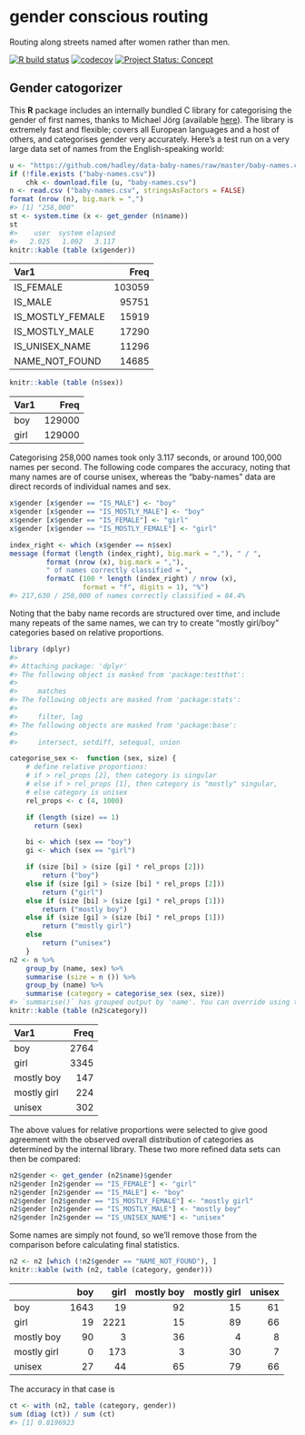 <!-- README.md is generated from README.Rmd. Please edit that file -->

# gender conscious routing

Routing along streets named after women rather than men.

<!-- badges: start -->

[![R build
status](https://github.com/mpadge/gender-conscious-routing/workflows/R-CMD-check/badge.svg)](https://github.com/mpadge/gender-conscious-routing/actions?query=workflow%3AR-CMD-check)
[![codecov](https://codecov.io/gh/mpadge/gender-conscious-routing/branch/master/graph/badge.svg)](https://codecov.io/gh/mpadge/gender-conscious-routing)
[![Project Status:
Concept](http://www.repostatus.org/badges/latest/concept.svg)](http://www.repostatus.org/#concept)
<!-- badges: end -->

## Gender catogorizer

This **R** package includes an internally bundled C library for
categorising the gender of first names, thanks to Michael Jörg
(available [here](https://www.heise.de/ct/ftp/07/17/182/)). The library
is extremely fast and flexible; covers all European languages and a host
of others, and categorises gender very accurately. Here’s a test run on
a very large data set of names from the English-speaking world:

``` r
u <- "https://github.com/hadley/data-baby-names/raw/master/baby-names.csv"
if (!file.exists ("baby-names.csv"))
    chk <- download.file (u, "baby-names.csv")
n <- read.csv ("baby-names.csv", stringsAsFactors = FALSE)
format (nrow (n), big.mark = ",")
#> [1] "258,000"
st <- system.time (x <- get_gender (n$name))
st
#>    user  system elapsed 
#>   2.025   1.092   3.117
knitr::kable (table (x$gender))
```

| Var1             |   Freq |
|:-----------------|-------:|
| IS_FEMALE        | 103059 |
| IS_MALE          |  95751 |
| IS_MOSTLY_FEMALE |  15919 |
| IS_MOSTLY_MALE   |  17290 |
| IS_UNISEX_NAME   |  11296 |
| NAME_NOT_FOUND   |  14685 |

``` r
knitr::kable (table (n$sex))
```

| Var1 |   Freq |
|:-----|-------:|
| boy  | 129000 |
| girl | 129000 |

Categorising 258,000 names took only 3.117 seconds, or around 100,000
names per second. The following code compares the accuracy, noting that
many names are of course unisex, whereas the “baby-names” data are
direct records of individual names and sex.

``` r
x$gender [x$gender == "IS_MALE"] <- "boy"
x$gender [x$gender == "IS_MOSTLY_MALE"] <- "boy"
x$gender [x$gender == "IS_FEMALE"] <- "girl"
x$gender [x$gender == "IS_MOSTLY_FEMALE"] <- "girl"

index_right <- which (x$gender == n$sex)
message (format (length (index_right), big.mark = ","), " / ",
         format (nrow (x), big.mark = ","),
         " of names correctly classified = ",
         formatC (100 * length (index_right) / nrow (x),
                  format = "f", digits = 1), "%")
#> 217,630 / 258,000 of names correctly classified = 84.4%
```

Noting that the baby name records are structured over time, and include
many repeats of the same names, we can try to create “mostly girl/boy”
categories based on relative proportions.

``` r
library (dplyr)
#> 
#> Attaching package: 'dplyr'
#> The following object is masked from 'package:testthat':
#> 
#>     matches
#> The following objects are masked from 'package:stats':
#> 
#>     filter, lag
#> The following objects are masked from 'package:base':
#> 
#>     intersect, setdiff, setequal, union

categorise_sex <-  function (sex, size) {
    # define relative proportions:
    # if > rel_props [2], then category is singular
    # else if > rel_props [1], then category is "mostly" singular,
    # else category is unisex
    rel_props <- c (4, 1000)

    if (length (size) == 1)
      return (sex)

    bi <- which (sex == "boy")
    gi <- which (sex == "girl")

    if (size [bi] > (size [gi] * rel_props [2]))
        return ("boy")
    else if (size [gi] > (size [bi] * rel_props [2]))
        return ("girl")
    else if (size [bi] > (size [gi] * rel_props [1]))
        return ("mostly boy")
    else if (size [gi] > (size [bi] * rel_props [1]))
        return ("mostly girl")
    else
        return ("unisex")
    }
n2 <- n %>%
    group_by (name, sex) %>%
    summarise (size = n ()) %>%
    group_by (name) %>%
    summarise (category = categorise_sex (sex, size))
#> `summarise()` has grouped output by 'name'. You can override using the `.groups` argument.
knitr::kable (table (n2$category))
```

| Var1        | Freq |
|:------------|-----:|
| boy         | 2764 |
| girl        | 3345 |
| mostly boy  |  147 |
| mostly girl |  224 |
| unisex      |  302 |

The above values for relative proportions were selected to give good
agreement with the observed overall distribution of categories as
determined by the internal library. These two more refined data sets can
then be compared:

``` r
n2$gender <- get_gender (n2$name)$gender
n2$gender [n2$gender == "IS_FEMALE"] <- "girl"
n2$gender [n2$gender == "IS_MALE"] <- "boy"
n2$gender [n2$gender == "IS_MOSTLY_FEMALE"] <- "mostly girl"
n2$gender [n2$gender == "IS_MOSTLY_MALE"] <- "mostly boy"
n2$gender [n2$gender == "IS_UNISEX_NAME"] <- "unisex"
```

Some names are simply not found, so we’ll remove those from the
comparison before calculating final statistics.

``` r
n2 <- n2 [which (!n2$gender == "NAME_NOT_FOUND"), ]
knitr::kable (with (n2, table (category, gender)))
```

|             |  boy | girl | mostly boy | mostly girl | unisex |
|:------------|-----:|-----:|-----------:|------------:|-------:|
| boy         | 1643 |   19 |         92 |          15 |     61 |
| girl        |   19 | 2221 |         15 |          89 |     66 |
| mostly boy  |   90 |    3 |         36 |           4 |      8 |
| mostly girl |    0 |  173 |          3 |          30 |      7 |
| unisex      |   27 |   44 |         65 |          79 |     66 |

The accuracy in that case is

``` r
ct <- with (n2, table (category, gender))
sum (diag (ct)) / sum (ct)
#> [1] 0.8196923
```
